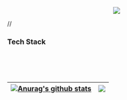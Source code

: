 <p align=center>
 <img src="https://capsule-render.vercel.app/api?type=waving&color=DECBF7&fontColor=ffffff&height=300&section=header&text=Nahyun%20Cho&fontSize=90"/>
</p>

// <h3> Tech Stack </h3>
<!-- <p>
🥇  <img src="https://img.shields.io/badge/java-007396?style=flat-square&logo=java&logoColor=white">
 <img src="https://img.shields.io/badge/Python-3766AB?style=flat-square&logo=Python&logoColor=white"/>
 <img src="https://img.shields.io/badge/HTML5-E34F26?style=flat-square&logo=HTML5&logoColor=white"/>
 <img src="https://img.shields.io/badge/JavaScript-F7DF1E?style=flat-square&logo=JavaScript&logoColor=white"/>
 <br>
🥈  <img src="https://img.shields.io/badge/Android-3DDC84?style=flat-square&logo=Android&logoColor=white"/>
 <img src="https://img.shields.io/badge/MySQL-4479A1?style=flat-square&logo=MySQL&logoColor=white"/> 
 <img src="https://img.shields.io/badge/Oracle DB-F80000?style=flat-square&logo=Oracle&logoColor=white"/>
 <img src="https://img.shields.io/badge/Node.js-339933?style=flat-square&logo=Node.js&logoColor=white">
<br>
 🥉  <img src="https://img.shields.io/badge/django%20-44B78B?style=flat-square&logo=django&logoColor=white"/>
 <img src="https://img.shields.io/badge/Spring-6DB33F?style=flat-square&logo=spring&logoColor=white">
 <img src="https://img.shields.io/badge/React-61dafb?style=flat-square&logo=react&logoColor=white">
<br>
</p> -->
<br>
<br>
<br>

| <a href="https://github.com/anuraghazra/github-readme-stats"><img align="center" src="https://github-readme-stats.vercel.app/api?username=c04nh&show_icons=true&include_all_commits=true&theme=brufy&hide_border=true" alt="Anurag's github stats"/></a> | <a href="https://github.com/anuraghazra/github-readme-stats"><img align="center" src="https://github-readme-stats.vercel.app/api/top-langs/?username=c04nh&layout=compact&langs_count=8&theme=brufy&hide_border=true"/></a> | 
| ------------- | ------------- |
